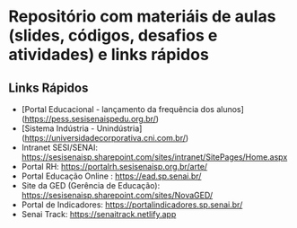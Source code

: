 # Repositório com materiáis de aulas (slides, códigos, desafios e atividades) e links rápidos
## Links Rápidos

* [Portal Educacional - lançamento da frequência dos alunos] (https://pess.sesisenaispedu.org.br/)
* [Sistema Indústria - Unindústria] (https://universidadecorporativa.cni.com.br/)
* Intranet SESI/SENAI: https://sesisenaisp.sharepoint.com/sites/intranet/SitePages/Home.aspx
* Portal RH: https://portalrh.sesisenaisp.org.br/arte/
* Portal Educação Online : https://ead.sp.senai.br/
* Site da GED (Gerência de Educação): https://sesisenaisp.sharepoint.com/sites/NovaGED/
* Portal de Indicadores: https://portalindicadores.sp.senai.br/
* Senai Track: https://senaitrack.netlify.app

